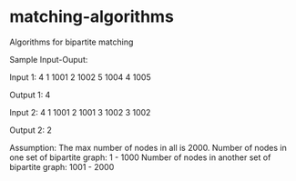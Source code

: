 matching-algorithms
===================

Algorithms for bipartite matching

Sample Input-Ouput:

Input 1:
4
1 1001
2 1002
5 1004
4 1005

Output 1:
4

Input 2:
4
1 1001
2 1001
3 1002
3 1002

Output 2:
2

Assumption: The max number of nodes in all is 2000.
Number of nodes in one set of bipartite graph: 1 - 1000
Number of nodes in another set of bipartite graph: 1001 - 2000
